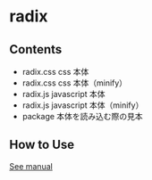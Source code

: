 # radix

## Contents
- radix.css  css 本体
- radix.css  css 本体（minify）
- radix.js   javascript 本体
- radix.js   javascript 本体（minify）
- package    本体を読み込む際の見本

## How to Use
[See manual](https://radix-manual.netlify.app/)
